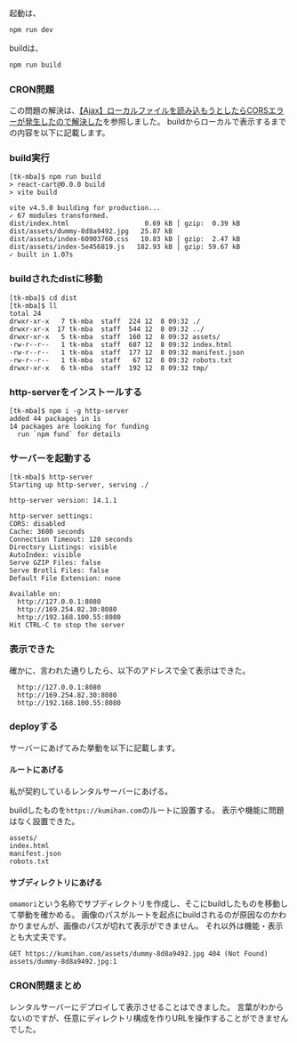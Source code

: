 起動は、
```zsh
npm run dev
```

buildは、
```zsh
npm run build
```



### CRON問題

この問題の解決は、[【Ajax】ローカルファイルを読み込もうとしたらCORSエラーが発生したので解決した](https://qiita.com/terufumi1122/items/39b2a3659bc585c07f64)を参照しました。
buildからローカルで表示するまでの内容を以下に記載します。

### build実行

```
[tk-mba]$ npm run build
> react-cart@0.0.0 build
> vite build

vite v4.5.0 building for production...
✓ 67 modules transformed.
dist/index.html                   0.69 kB │ gzip:  0.39 kB
dist/assets/dummy-8d8a9492.jpg   25.87 kB
dist/assets/index-60903760.css   10.83 kB │ gzip:  2.47 kB
dist/assets/index-5e456819.js   182.93 kB │ gzip: 59.67 kB
✓ built in 1.07s
```

### buildされたdistに移動

```
[tk-mba]$ cd dist 
[tk-mba]$ ll
total 24
drwxr-xr-x   7 tk-mba  staff  224 12  8 09:32 ./
drwxr-xr-x  17 tk-mba  staff  544 12  8 09:32 ../
drwxr-xr-x   5 tk-mba  staff  160 12  8 09:32 assets/
-rw-r--r--   1 tk-mba  staff  687 12  8 09:32 index.html
-rw-r--r--   1 tk-mba  staff  177 12  8 09:32 manifest.json
-rw-r--r--   1 tk-mba  staff   67 12  8 09:32 robots.txt
drwxr-xr-x   6 tk-mba  staff  192 12  8 09:32 tmp/
```

### http-serverをインストールする

```
[tk-mba]$ npm i -g http-server
added 44 packages in 1s
14 packages are looking for funding
  run `npm fund` for details
```

### サーバーを起動する

```
[tk-mba]$ http-server
Starting up http-server, serving ./

http-server version: 14.1.1

http-server settings: 
CORS: disabled
Cache: 3600 seconds
Connection Timeout: 120 seconds
Directory Listings: visible
AutoIndex: visible
Serve GZIP Files: false
Serve Brotli Files: false
Default File Extension: none

Available on:
  http://127.0.0.1:8080
  http://169.254.82.30:8080
  http://192.168.100.55:8080
Hit CTRL-C to stop the server
```

### 表示できた

確かに、言われた通りしたら、以下のアドレスで全て表示はできた。

```
  http://127.0.0.1:8080
  http://169.254.82.30:8080
  http://192.168.100.55:8080
```

### deployする

サーバーにあげてみた挙動を以下に記載します。

#### ルートにあげる

私が契約しているレンタルサーバーにあげる。

buildしたものを`https://kumihan.com`のルートに設置する。
表示や機能に問題はなく設置できた。

```
assets/
index.html
manifest.json
robots.txt
```

#### サブディレクトリにあげる

`omamori`という名称でサブディレクトリを作成し、そこにbuildしたものを移動して挙動を確かめる。
画像のパスがルートを起点にbuildされるのが原因なのかわかりませんが、画像のパスが切れて表示ができません。
それ以外は機能・表示とも大丈夫です。

```
GET https://kumihan.com/assets/dummy-8d8a9492.jpg 404 (Not Found)
assets/dummy-8d8a9492.jpg:1 
```

### CRON問題まとめ

レンタルサーバーにデプロイして表示させることはできました。
言葉がわからないのですが、任意にディレクトリ構成を作りURLを操作することができませんでした。